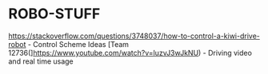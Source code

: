 # ROBO-STUFF
https://stackoverflow.com/questions/3748037/how-to-control-a-kiwi-drive-robot - Control Scheme Ideas
[Team 12736(]https://www.youtube.com/watch?v=luzvJ3wJkNU) - Driving video and real time usage
